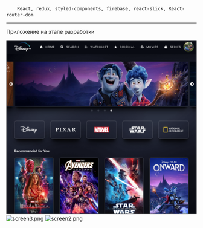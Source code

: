 ```
	React, redux, styled-components, firebase, react-slick, React-router-dom
```

---

Приложение на этапе разработки

![screen1.png](screen1.png)
![screen3.png](screen3.png)
![screen2.png](screen2.png)
